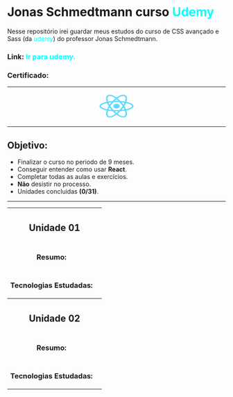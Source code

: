 # Jonas Schmedtmann curso <span style="color: cyan">Udemy</span>
Nesse repositório irei guardar meus estudos do curso de CSS avançado e Sass (da <span style="color: cyan">udemy</span>) do professor Jonas Schmedtmann.

### Link: <a href="https://www.udemy.com/course/the-ultimate-react-course/" target="_blank" style="text-decoration: none; color: cyan;">Ir para udemy.</a>
### Certificado: 

<hr>

<div width = '100%' align='center'>
  <img alt="Gustavo-REACT" height="60" width="80" src="https://raw.githubusercontent.com/devicons/devicon/master/icons/react/react-original.svg">
</div>

<hr>

## Objetivo:
- Finalizar o curso no periodo de 9 meses. 
- Conseguir entender como usar <strong>React</strong>. 
- Completar todas as aulas e exercícios. 
- <strong>Não</strong> desistir no processo. 
- Unidades concluidas <strong>(0/31)</strong>. 

<hr>
<table align='center'>
  <tr align='center'>
    <th colspan="2"><h2>Unidade 01</h2>
     <tr>
       <td><h3 align='center'>Resumo:</h3>
       <td>
     </tr>
     <tr>
       <td><h3 align='center'>Tecnologias Estudadas:</h3>
       <td align='center'>
     </tr>
  </tr>
  
  <tr align='center'>
    <th colspan="2"><h2>Unidade 02</h2>
     <tr>
       <td><h3 align='center'>Resumo:</h3>
       <td> 
     </tr>
     <tr>
       <td><h3 align='center'>Tecnologias Estudadas:</h3>
       <td align='center'>
     </tr>
  </tr>

